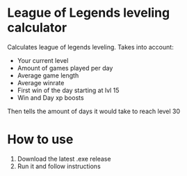 # League of Legends leveling calculator

Calculates league of legends leveling.
Takes into account:
  - Your current level
  - Amount of games played per day
  - Average game length
  - Average winrate
  - First win of the day starting at lvl 15
  - Win and Day xp boosts
  
Then tells the amount of days it would take to reach level 30

# How to use

1. Download the latest .exe release
2. Run it and follow instructions
